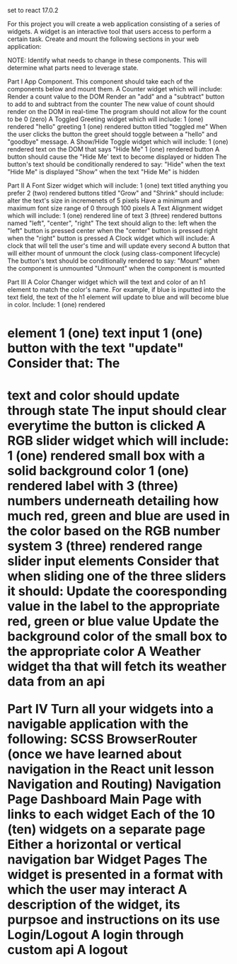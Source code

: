 set to react 17.0.2

For this project you will create a web application consisting of a series of widgets. A widget is an interactive tool that users access to perform a certain task. Create and mount the following sections in your web application:

NOTE: Identify what needs to change in these components. This will determine what parts need to leverage state.

Part I
App Component. This component should take each of the components below and mount them.
A Counter widget which will include:
Render a count value to the DOM
Render an "add" and a "subtract" button to add to and subtract from the counter
The new value of count should render on the DOM in real-time
The program should not allow for the count to be 0 (zero)
A Toggled Greeting widget which will include:
1 (one) rendered "hello" greeting
1 (one) rendered button titled "toggled me"
When the user clicks the button the greet should toggle between a "hello" and "goodbye" message.
A Show/Hide Toggle widget which will include:
1 (one) rendered text on the DOM that says "Hide Me"
1 (one) rendered button
A button should cause the "Hide Me' text to become displayed or hidden
The button's text should be conditionally rendered to say:
"Hide" when the text "Hide Me" is displayed
"Show" when the text "Hide Me" is hidden

Part II
A Font Sizer widget which will include:
1 (one) text titled anything you prefer
2 (two) rendered buttons titled "Grow" and "Shrink" should include:
alter the text's size in incremenets of 5 pixels
Have a minimum and maximum font size range of 0 through 100 pixels
A Text Alignment widget which will include:
1 (one) rendered line of text
3 (three) rendered buttons named "left", "center", "right"
The text should align to the:
left when the "left" button is pressed
center when the "center" button is pressed
right when the "right" button is pressed
A Clock widget which will include:
A clock that will tell the user's time and will update every second
A button that will either mount of unmount the clock (using class-component lifecycle)
The button's text should be conditionally rendered to say:
"Mount" when the component is unmounted
"Unmount" when the component is mounted

Part III
A Color Changer widget which will the text and color of an h1 element to match the color's name. For example, if blue is inputted into the text field, the text of the h1 element will update to blue and will become blue in color. Include:
1 (one) rendered <h1> element
1 (one) text input
1 (one) button with the text "update"
Consider that:
The <h1> text and color should update through state
The input should clear everytime the button is clicked
A RGB slider widget which will include:
1 (one) rendered small box with a solid background color
1 (one) rendered label with 3 (three) numbers underneath detailing how much red, green and blue are used in the color based on the RGB number system
3 (three) rendered range slider input elements
Consider that when sliding one of the three sliders it should:
Update the cooresponding value in the label to the appropriate red, green or blue value
Update the background color of the small box to the appropriate color
A Weather widget tha that will fetch its weather data from an api

Part IV
Turn all your widgets into a navigable application with the following:
SCSS
BrowserRouter (once we have learned about navigation in the React unit lesson Navigation and Routing)
Navigation Page
Dashboard Main Page with links to each widget
Each of the 10 (ten) widgets on a separate page
Either a horizontal or vertical navigation bar
Widget Pages
The widget is presented in a format with which the user may interact
A description of the widget, its purpsoe and instructions on its use
Login/Logout
A login through custom api
A logout
